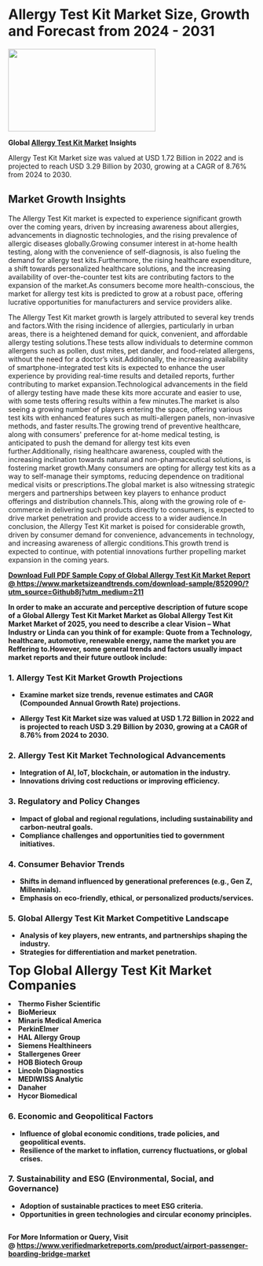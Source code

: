 <H1>Allergy Test Kit Market Size, Growth and Forecast from 2024 - 2031</H1><img class="aligncenter size-medium wp-image-584254" src="https://thirdeyenews.in/wp-content/uploads/2024/09/Global-Market-Research-300x168.jpeg" alt="" width="300" height="168" /><p><strong>Global&nbsp;<a href="https://www.marketsizeandtrends.com/download-sample/852090/?utm_source=Github8j?utm_medium=211">Allergy Test Kit Market</a> Insights</strong></p><p>Allergy Test Kit Market size was valued at USD 1.72 Billion in 2022 and is projected to reach USD 3.29 Billion by 2030, growing at a CAGR of 8.76% from 2024 to 2030.</p><p><h2>Market Growth Insights</h2> <p>The Allergy Test Kit market is expected to experience significant growth over the coming years, driven by increasing awareness about allergies, advancements in diagnostic technologies, and the rising prevalence of allergic diseases globally.Growing consumer interest in at-home health testing, along with the convenience of self-diagnosis, is also fueling the demand for allergy test kits.Furthermore, the rising healthcare expenditure, a shift towards personalized healthcare solutions, and the increasing availability of over-the-counter test kits are contributing factors to the expansion of the market.As consumers become more health-conscious, the market for allergy test kits is predicted to grow at a robust pace, offering lucrative opportunities for manufacturers and service providers alike.</p> <p><strong><a href="#"></a></strong></p> <p>The Allergy Test Kit market growth is largely attributed to several key trends and factors.With the rising incidence of allergies, particularly in urban areas, there is a heightened demand for quick, convenient, and affordable allergy testing solutions.These tests allow individuals to determine common allergens such as pollen, dust mites, pet dander, and food-related allergens, without the need for a doctor’s visit.Additionally, the increasing availability of smartphone-integrated test kits is expected to enhance the user experience by providing real-time results and detailed reports, further contributing to market expansion.Technological advancements in the field of allergy testing have made these kits more accurate and easier to use, with some tests offering results within a few minutes.The market is also seeing a growing number of players entering the space, offering various test kits with enhanced features such as multi-allergen panels, non-invasive methods, and faster results.The growing trend of preventive healthcare, along with consumers' preference for at-home medical testing, is anticipated to push the demand for allergy test kits even further.Additionally, rising healthcare awareness, coupled with the increasing inclination towards natural and non-pharmaceutical solutions, is fostering market growth.Many consumers are opting for allergy test kits as a way to self-manage their symptoms, reducing dependence on traditional medical visits or prescriptions.The global market is also witnessing strategic mergers and partnerships between key players to enhance product offerings and distribution channels.This, along with the growing role of e-commerce in delivering such products directly to consumers, is expected to drive market penetration and provide access to a wider audience.In conclusion, the Allergy Test Kit market is poised for considerable growth, driven by consumer demand for convenience, advancements in technology, and increasing awareness of allergic conditions.This growth trend is expected to continue, with potential innovations further propelling market expansion in the coming years.</p> <p><strong><a href="#"></p><p><span class=""><strong>Download Full PDF Sample Copy of Global Allergy Test Kit Market Report</strong> @ <a href="https://www.marketsizeandtrends.com/download-sample/852090/?utm_source=Github8j?utm_medium=211" target="_blank">https://www.marketsizeandtrends.com/download-sample/852090/?utm_source=Github8j?utm_medium=211</a></span></p><p>In order to make an accurate and perceptive description of future scope of a Global&nbsp;Allergy Test Kit Market Market as Global&nbsp;Allergy Test Kit Market Market of 2025, you need to describe a clear Vision &ndash; What Industry or Linda can you think of for example: Quote from a Technology, healthcare, automotive, renewable energy, name the market you are Reffering to.However, some general trends and factors usually impact market reports and their future outlook include:</p><h3>1.&nbsp;<strong>Allergy Test Kit Market Growth Projections</strong></h3><ul><li>Examine market size trends, revenue estimates and CAGR (Compounded Annual Growth Rate) projections.</li><li><p>Allergy Test Kit Market size was valued at USD 1.72 Billion in 2022 and is projected to reach USD 3.29 Billion by 2030, growing at a CAGR of 8.76% from 2024 to 2030.</p></li></ul><h3>2.&nbsp;<strong>Allergy Test Kit Market Technological Advancements</strong></h3><ul><li>Integration of AI, IoT, blockchain, or automation in the industry.</li><li>Innovations driving cost reductions or improving efficiency.</li></ul><h3>3.&nbsp;<strong>Regulatory and Policy Changes</strong></h3><ul><li>Impact of global and regional regulations, including sustainability and carbon-neutral goals.</li><li>Compliance challenges and opportunities tied to government initiatives.</li></ul><h3>4.&nbsp;<strong>Consumer Behavior Trends</strong></h3><ul><li>Shifts in demand influenced by generational preferences (e.g., Gen Z, Millennials).</li><li>Emphasis on eco-friendly, ethical, or personalized products/services.</li></ul><h3>5.&nbsp;<strong>Global Allergy Test Kit Market Competitive Landscape</strong></h3><ul><li>Analysis of key players, new entrants, and partnerships shaping the industry.</li><li>Strategies for differentiation and market penetration.</li></ul><p data-pm-slice="1 1 []"><span style="color: inherit; font-family: inherit; font-size: 25px;">Top Global Allergy Test Kit Market Companies</span></p><div class="" data-test-id=""><p><li>Thermo Fisher Scientific</li><li> BioMerieux</li><li> Minaris Medical America</li><li> PerkinElmer</li><li> HAL Allergy Group</li><li> Siemens Healthineers</li><li> Stallergenes Greer</li><li> HOB Biotech Group</li><li> Lincoln Diagnostics</li><li> MEDIWISS Analytic</li><li> Danaher</li><li> Hycor Biomedical</li></p></div><h3>6.&nbsp;<strong>Economic and Geopolitical Factors</strong></h3><ul><li>Influence of global economic conditions, trade policies, and geopolitical events.</li><li>Resilience of the market to inflation, currency fluctuations, or global crises.</li></ul><h3>7.&nbsp;<strong>Sustainability and ESG (Environmental, Social, and Governance)</strong></h3><ul><li>Adoption of sustainable practices to meet ESG criteria.</li><li>Opportunities in green technologies and circular economy principles.</li></ul><h2><strong style="font-size: 14px;">For More Information or Query, Visit @&nbsp;</strong><a style="background-color: #ffffff; font-size: 14px;" href="https://www.marketsizeandtrends.com/report/allergy-test-kit-market/" target="_blank">https://www.verifiedmarketreports.com/product/airport-passenger-boarding-bridge-market</a></h2>